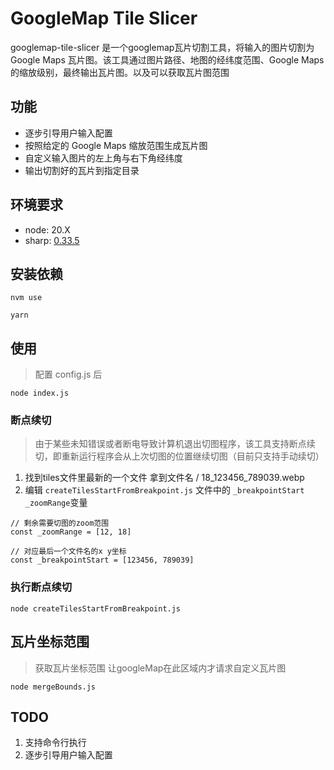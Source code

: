 # GoogleMap Tile Slicer

googlemap-tile-slicer 是一个googlemap瓦片切割工具，将输入的图片切割为 Google Maps 瓦片图。该工具通过图片路径、地图的经纬度范围、Google Maps 的缩放级别，最终输出瓦片图。以及可以获取瓦片图范围

## 功能

- 逐步引导用户输入配置
- 按照给定的 Google Maps 缩放范围生成瓦片图
- 自定义输入图片的左上角与右下角经纬度
- 输出切割好的瓦片到指定目录

## 环境要求

- node: 20.X
- sharp: [0.33.5](https://github.com/lovell/sharp)



## 安装依赖

```
nvm use

yarn
```

## 使用

> 配置 config.js 后
```
node index.js
```

### 断点续切
> 由于某些未知错误或者断电导致计算机退出切图程序，该工具支持断点续切，即重新运行程序会从上次切图的位置继续切图（目前只支持手动续切）

1. 找到tiles文件里最新的一个文件 拿到文件名  / 18_123456_789039.webp
2. 编辑 `createTilesStartFromBreakpoint.js` 文件中的 `_breakpointStart`  `_zoomRange`变量

````
// 剩余需要切图的zoom范围
const _zoomRange = [12, 18]

// 对应最后一个文件名的x y坐标
const _breakpointStart = [123456, 789039]

````
### 执行断点续切

```
node createTilesStartFromBreakpoint.js
```


 

## 瓦片坐标范围

> 获取瓦片坐标范围 让googleMap在此区域内才请求自定义瓦片图
```
node mergeBounds.js
```

## TODO

1. 支持命令行执行
2. 逐步引导用户输入配置


